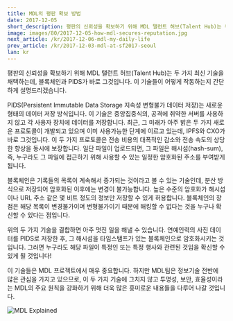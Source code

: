 ```yaml
---
title: MDL의 평판 확보 방법
date: 2017-12-05
short_description: 평판의 신뢰성을 확보하기 위해 MDL 탤런트 허브(Talent Hub)는 두 가지 최신 기술을 채택하는데, 블록체인과 PIDS가 바로 그것입니다.
image: images/80/2017-12-05-how-mdl-secures-reputation.jpg
next_article: /kr/2017-12-06-mdl-my-daily-life
prev_article: /kr/2017-12-03-mdl-at-sf2017-seoul
lan: kr
---
```


평판의 신뢰성을 확보하기 위해 MDL 탤런트 허브(Talent Hub)는 두 가지 최신 기술을 채택하는데, 블록체인과 PIDS가 바로 그것입니다. 이 기술들이 어떻게 작동하는지 간단하게 설명드리겠습니다.

PIDS(Persistent Immutable Data Storage 지속성 변형불가 데이터 저장)는 새로운 형태의 데이터 저장 방식입니다. 이 기술은 중앙집중식의, 공격에 취약한 서버를 사용하지 않고 각 사용자 장치에 데이터를 저장합니다. 최근, 그 미래가 아주 밝은 두 가지 새로운 프로토콜이 개발되고 있으며 이미 사용가능한 단계에 이르고 있는데, IPFS와 CXO가 바로 그것입니다. 이 두 가지 프로토콜은 전송 비용의 대폭적인 감소와 전송 속도의 상당한 향상을 동시에 보장합니다. 일단 파일이 업로드되면, 그 파일은 해시섬(hash-sum), 즉, 누구라도 그 파일에 접근하기 위해 사용할 수 있는 일정한 암호화된 주소를 부여받게 됩니다.

블록체인은 기록들의 목록이 계속해서 증가되는 것이라고 볼 수 있는 기술인데, 분산 방식으로 저장되어 암호화된 이후에는 변경이 불가능합니다. 높은 수준의 암호화가 해시섬이나 URL 주소 같은 몇 비트 정도의 정보만 저장할 수 있게 허용합니다. 블록체인의 장점은 해당 목록이 변경불가이며 변형불가이기 때문에 해킹할 수 없다는 것을 누구나 확신할 수 있다는 점입니다.

위의 두 가지 기술을 결합하면 아주 멋진 일을 해낼 수 있습니다. 연예인력의 사진 데이터를 PIDS로 저장한 후, 그 해시섬을 타임스탬프가 있는 블록체인으로 암호화시키는 것입니다. 그러면 누구라도 해당 파일이 특정인 또는 특정 행사와 관련된 것임을 확신할 수 있게 될 것입니다!

이 기술들은 MDL 프로젝트에서 매우 중요합니다. 하지만 MDL팀은 정보기술 전반에 많은 관심을 가지고 있으므로, 이 두 가지 기술에 그치지 않고 투명성, 보안, 효율성이라는 MDL의 주요 원칙을 강화하기 위해 더욱 많은 흥미로운 내용들을 다루어 나갈 것입니다.

![MDL Explained](https://gateway.ipfs.io/ipfs/QmVqUgtsLLuUmLfEJSpejr36LFmSpnGsBLVKVj28tCkege/MDL%20Explained.jpg)
